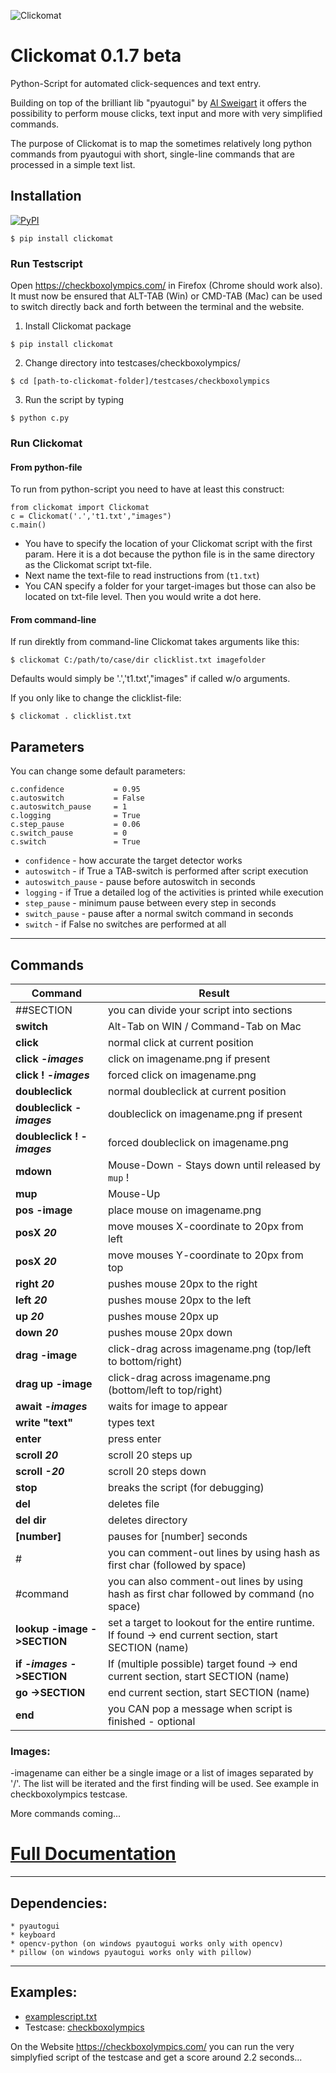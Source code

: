 ![Clickomat](https://repository-images.githubusercontent.com/538182878/80262157-c719-4543-b85c-c77e26655a5f)



# Clickomat 0.1.7 beta

Python-Script for automated click-sequences and text entry.

Building on top of the brilliant lib "pyautogui" by [Al Sweigart](https://github.com/asweigart)
it offers the possibility to perform mouse clicks, text input and more with very simplified commands.

The purpose of Clickomat is to map the sometimes relatively long python commands from pyautogui with short,
single-line commands that are processed in a simple text list.

## Installation 
[![PyPI](https://img.shields.io/badge/PyPI%20package-0.1.7-brightgreen?style=for-the-badge&logo=Pypi&logoColor=white)](https://pypi.org/project/clickomat/)



```
$ pip install clickomat
```

### Run Testscript

Open https://checkboxolympics.com/ in Firefox (Chrome should work also). \
It must now be ensured that ALT-TAB (Win) or CMD-TAB (Mac) can be used to switch directly back and forth between the terminal and the website.

1) Install Clickomat package
```
$ pip install clickomat
```
2) Change directory into testcases/checkboxolympics/ 
```
$ cd [path-to-clickomat-folder]/testcases/checkboxolympics
```
3) Run the script by typing

```
$ python c.py
```

### Run Clickomat

#### From python-file

To run from python-script you need to have at least this construct:
```
from clickomat import Clickomat
c = Clickomat('.','t1.txt',"images")
c.main()
```
* You have to specify the location of your Clickomat script with the first param. Here it is a dot because the python file is in the same directory as the Clickomat script txt-file.
* Next name the text-file to read instructions from (`t1.txt`)
* You CAN specify a folder for your target-images but those can also be located on txt-file level. Then you would write a dot here.

#### From command-line
If run direktly from command-line Clickomat takes arguments like this:


```
$ clickomat C:/path/to/case/dir clicklist.txt imagefolder
```
Defaults would simply be '.','t1.txt',"images" if called w/o arguments.

If you only like to change the clicklist-file:

```
$ clickomat . clicklist.txt
```


## Parameters

You can change some default parameters:


```
c.confidence           = 0.95
c.autoswitch           = False
c.autoswitch_pause     = 1
c.logging              = True
c.step_pause           = 0.06
c.switch_pause         = 0
c.switch               = True
```
* `confidence` - how accurate the target detector works
* `autoswitch` - if True a TAB-switch is performed after script execution
* `autoswitch_pause` - pause before autoswitch in seconds
* `logging` - if True a detailed log of the activities is printed while execution
* `step_pause` - minimum pause between every step in seconds 
* `switch_pause` - pause after a normal switch command in seconds
* `switch` - if False no switches are performed at all



---


## Commands
| Command | Result
|---|---
| ##SECTION                                 |  you can divide your script into sections
| **switch**                                |  Alt-Tab on WIN / Command-Tab on Mac
| **click**                                 |  normal click at current position
| **click -_images_**                       |  click on imagename.png if present
| **click ! -_images_**                     |  forced click on imagename.png
| **doubleclick**                           |  normal doubleclick at current position
| **doubleclick -_images_**                 |  doubleclick on imagename.png if present
| **doubleclick ! -_images_**               |  forced doubleclick on imagename.png
| **mdown**                                 |  Mouse-Down - Stays down until released by `mup` ! 
| **mup**                                   |  Mouse-Up 
| **pos -image**                            |  place mouse on imagename.png
| **posX _20_**                             |  move mouses X-coordinate to 20px from left
| **posX _20_**                             |  move mouses Y-coordinate to 20px from top
| **right _20_**                            |  pushes mouse 20px to the right
| **left _20_**                             |  pushes mouse 20px to the left
| **up _20_**                               |  pushes mouse 20px up
| **down _20_**                             |  pushes mouse 20px down
| **drag -image**                           |  click-drag across imagename.png (top/left to bottom/right)
| **drag up -image**                        |  click-drag across imagename.png (bottom/left to top/right)
| **await -_images_**                       |  waits for image to appear
| **write "text"**                          |  types text
| **enter**                                 |  press enter
| **scroll _20_**                           |  scroll 20 steps up
| **scroll _-20_**                          |  scroll 20 steps down
| **stop**                                  |  breaks the script (for debugging)
| **del**                                   |  deletes file
| **del dir**                               |  deletes directory
| **[number]**                              |  pauses for [number] seconds
| #                                         |  you can comment-out lines by using hash as first char (followed by space)
| #command                                  |  you can also comment-out lines by using hash as first char followed by command (no space)
| **lookup -image ->SECTION**               |  set a target to lookout for the entire runtime. If found -> end current section, start SECTION (name)
| **if -_images_ ->SECTION**                |  If (multiple possible) target found -> end current section, start SECTION (name)
| **go ->SECTION**                          |  end current section, start SECTION (name)
| **end**                                   |  you CAN pop a message when script is finished - optional

### Images:
-imagename can either be a single image or a list of images separated by '/'. The list will be iterated and the first finding will be used. See example in checkboxolympics testcase.


More commands coming...

# [Full Documentation](https://github.com/skilleven/clickomat/wiki)

---



## Dependencies:

```
* pyautogui
* keyboard
* opencv-python (on windows pyautogui works only with opencv)
* pillow (on windows pyautogui works only with pillow)
```


---

## Examples:
- [examplescript.txt](https://github.com/skilleven/clickomat/blob/main/examplescript.txt)
- Testcase: [checkboxolympics](https://github.com/skilleven/clickomat/tree/main/testcases/checkboxolympics)

On the Website https://checkboxolympics.com/ you can run the very simplyfied script of the testcase and get a score around 2.2 seconds...
